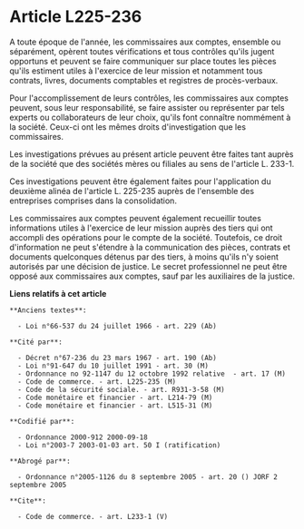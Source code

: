 # Article L225-236

A toute époque de l'année, les commissaires aux comptes, ensemble ou séparément, opèrent toutes vérifications et tous
contrôles qu'ils jugent opportuns et peuvent se faire communiquer sur place toutes les pièces qu'ils estiment utiles à
l'exercice de leur mission et notamment tous contrats, livres, documents comptables et registres de procès-verbaux.

Pour l'accomplissement de leurs contrôles, les commissaires aux comptes peuvent, sous leur responsabilité, se faire assister
ou représenter par tels experts ou collaborateurs de leur choix, qu'ils font connaître nommément à la société. Ceux-ci ont
les mêmes droits d'investigation que les commissaires.

Les investigations prévues au présent article peuvent être faites tant auprès de la société que des sociétés mères ou
filiales au sens de l'article L. 233-1.

Ces investigations peuvent être également faites pour l'application du deuxième alinéa de l'article L. 225-235 auprès de
l'ensemble des entreprises comprises dans la consolidation.

Les commissaires aux comptes peuvent également recueillir toutes informations utiles à l'exercice de leur mission auprès des
tiers qui ont accompli des opérations pour le compte de la société. Toutefois, ce droit d'information ne peut s'étendre à la
communication des pièces, contrats et documents quelconques détenus par des tiers, à moins qu'ils n'y soient autorisés par
une décision de justice. Le secret professionnel ne peut être opposé aux commissaires aux comptes, sauf par les auxiliaires
de la justice.

**Liens relatifs à cet article**

	**Anciens textes**:

	  - Loi n°66-537 du 24 juillet 1966 - art. 229 (Ab)

	**Cité par**:

	  - Décret n°67-236 du 23 mars 1967 - art. 190 (Ab)
	  - Loi n°91-647 du 10 juillet 1991 - art. 30 (M)
	  - Ordonnance no 92-1147 du 12 octobre 1992 relative  - art. 17 (M)
	  - Code de commerce. - art. L225-235 (M)
	  - Code de la sécurité sociale. - art. R931-3-58 (M)
	  - Code monétaire et financier - art. L214-79 (M)
	  - Code monétaire et financier - art. L515-31 (M)

	**Codifié par**:

	  - Ordonnance 2000-912 2000-09-18
	  - Loi n°2003-7 2003-01-03 art. 50 I (ratification)

	**Abrogé par**:

	  - Ordonnance n°2005-1126 du 8 septembre 2005 - art. 20 () JORF 2 septembre 2005

	**Cite**:

	  - Code de commerce. - art. L233-1 (V)
